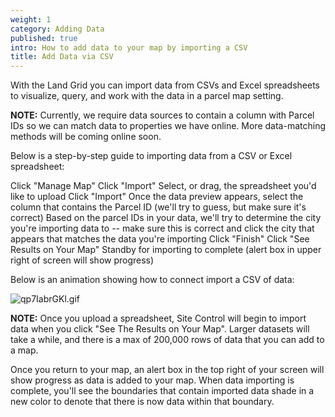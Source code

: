 ```yaml
---
weight: 1
category: Adding Data
published: true
intro: How to add data to your map by importing a CSV
title: Add Data via CSV
---
```

With the Land Grid you can import data from CSVs and Excel spreadsheets to visualize, query, and work with the data in a parcel map setting.

**NOTE:** Currently, we require data sources to contain a column with Parcel IDs so we can match data to properties we have online. More data-matching methods will be coming online soon.

Below is a step-by-step guide to importing data from a CSV or Excel spreadsheet:

Click "Manage Map"
Click "Import"
Select, or drag, the spreadsheet you'd like to upload
Click "Import"
Once the data preview appears, select the column that contains the Parcel ID (we'll try to guess, but make sure it's correct)
Based on the parcel IDs in your data, we'll try to determine the city you're importing data to -- make sure this is correct and click the city that appears that matches the data you're importing
Click "Finish"
Click "See Results on Your Map"
Standby for importing to complete (alert box in upper right of screen will show progress)

Below is an animation showing how to connect import a CSV of data:

![qp7IabrGKl.gif]({{site.baseurl}}/img/qp7IabrGKl.gif)


**NOTE:** Once you upload a spreadsheet, Site Control will begin to import data when you click "See The Results on Your Map". Larger datasets will take a while, and there is a max of 200,000 rows of data that you can add to a map.

Once you return to your map, an alert box in the top right of your screen will show progress as data is added to your map. When data importing is complete, you'll see the boundaries that contain imported data shade in a new color to denote that there is now data within that boundary.
